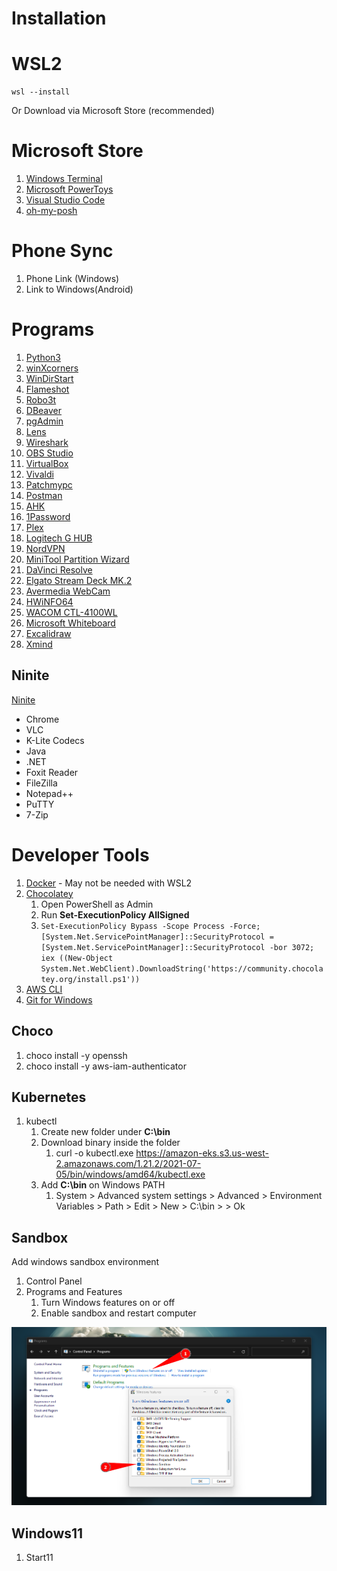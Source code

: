 # Installation

# WSL2

```
wsl --install
```

Or Download via Microsoft Store (recommended)

# Microsoft Store

1. [Windows Terminal](https://apps.microsoft.com/store/detail/windows-terminal/9N0DX20HK701?hl=en-us&gl=us)
2. [Microsoft PowerToys](https://apps.microsoft.com/store/detail/microsoft-powertoys/XP89DCGQ3K6VLD?hl=en-us&gl=us)
3. [Visual Studio Code](https://apps.microsoft.com/store/detail/visual-studio-code/XP9KHM4BK9FZ7Q?hl=en-us&gl=us)
4. [oh-my-posh](https://apps.microsoft.com/store/detail/ohmyposh/XP8K0HKJFRXGCK)

# Phone Sync

1. Phone Link (Windows)
2. Link to Windows(Android)

# Programs

1. [Python3](https://www.python.org/downloads/)
2. [winXcorners](https://github.com/vhanla/winxcorners/releases)
3. [WinDirStart](https://windirstat.net/download.html)
4. [Flameshot](https://github.com/flameshot-org/flameshot/releases/latest)
5. [Robo3t](https://robomongo.org/download)
6. [DBeaver](https://dbeaver.io/download/)
7. [pgAdmin](https://www.pgadmin.org/download/pgadmin-4-windows/)
8. [Lens](https://k8slens.dev)
9. [Wireshark](https://www.wireshark.org/#download)
10. [OBS Studio](https://obsproject.com/download)
11. [VirtualBox](https://www.virtualbox.org/wiki/Downloads)
12. [Vivaldi](https://vivaldi.com)
13. [Patchmypc](https://patchmypc.com/home-updater)
14. [Postman](https://www.postman.com/downloads/)
15. [AHK](https://www.autohotkey.com)
16. [1Password](https://1password.com/downloads/windows/)
17. [Plex](https://www.plex.tv/media-server-downloads/#plex-app)
18. [Logitech G HUB](https://www.logitechg.com/en-us/innovation/g-hub.html)
19. [NordVPN](https://nordvpn.com/download/windows/)
20. [MiniTool Partition Wizard](https://www.partitionwizard.com/download.html)
21. [DaVinci Resolve](https://www.blackmagicdesign.com/products/davinciresolve)
22. [Elgato Stream Deck MK.2](https://www.elgato.com/en/downloads)
23. [Avermedia WebCam](https://www.avermedia.com/en/product-detail/PW513#download)
24. [HWiNFO64](https://www.hwinfo.com/download/)
25. [WACOM CTL-4100WL](https://www.wacom.com/en-us/support/product-support/drivers)
26. [Microsoft Whiteboard](https://www.microsoft.com/store/apps/9mspc6mp8fm4)
27. [Excalidraw](https://excalidraw.com/)
28. [Xmind](https://xmind.app/download/)
## Ninite

[Ninite](https://ninite.com)

- Chrome
- VLC
- K-Lite Codecs
- Java
- .NET
- Foxit Reader
- FileZilla
- Notepad++
- PuTTY
- 7-Zip

# Developer Tools

1. [Docker](https://www.docker.com/products/docker-desktop) - May not be needed with WSL2
2. [Chocolatey](https://chocolatey.org/install)
   1. Open PowerShell as Admin
   2. Run **Set-ExecutionPolicy AllSigned**
   3. ``` Set-ExecutionPolicy Bypass -Scope Process -Force; [System.Net.ServicePointManager]::SecurityProtocol = [System.Net.ServicePointManager]::SecurityProtocol -bor 3072; iex ((New-Object System.Net.WebClient).DownloadString('https://community.chocolatey.org/install.ps1')) ```
3. [AWS CLI](https://awscli.amazonaws.com/AWSCLIV2.msi)
4. [Git for Windows](https://gitforwindows.org)


## Choco

1. choco install -y openssh
2. choco install -y aws-iam-authenticator

## Kubernetes

1. kubectl
   1. Create new folder under **C:\bin**
   2. Download binary inside the folder 
      1. curl -o kubectl.exe https://amazon-eks.s3.us-west-2.amazonaws.com/1.21.2/2021-07-05/bin/windows/amd64/kubectl.exe
   3. Add **C:\bin** on Windows PATH
      1.  System > Advanced system settings > Advanced > Environment Variables > Path > Edit > New > C:\bin > > Ok

## Sandbox

Add windows sandbox environment

1. Control Panel
2. Programs and Features
   1. Turn Windows features on or off
   2. Enable sandbox and restart computer

![picture 1](../../images/65067858b45866139a2ef25b3c10aea2a9b10509965acc7f8bb8816964fe9072.png)

## Windows11

1. Start11
